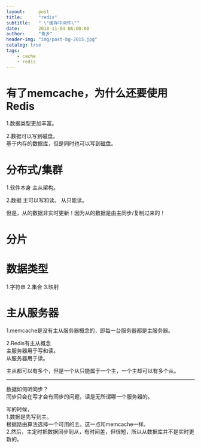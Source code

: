 ```yaml
---
layout:     post
title:      "redis"
subtitle:   " \"缓存中间件\""
date:       2018-11-04 06:00:00
author:     "青乡"
header-img: "img/post-bg-2015.jpg"
catalog: true
tags:
    - cache 
    - redis
---
```




# 有了memcache，为什么还要使用Redis
1.数据类型更加丰富。  

2.数据可以写到磁盘。  
基于内存的数据库，但是同时也可以写到磁盘。

# 分布式/集群
1.软件本身
主从架构。

2.数据
主可以写和读。
从只能读。

但是，从的数据非实时更新！因为从的数据是由主同步/复制过来的！

# 分片

# 数据类型
1.字符串
2.集合
3.映射

# 主从服务器
1.memcache是没有主从服务器概念的，即每一台服务器都是主服务器。

2.Redis有主从概念  
主服务器用于写和读。  
从服务器用于读。

主从都可以有多个，但是一个从只能属于一个主，一个主却可以有多个从。

---
数据如何听同步？  
同步只会在写才会有同步的问题，读是无所谓哪一个服务器的。

写的时候，  
1.数据是先写到主。  
根据路由算法选择一个可用的主。这一点和memcache一样。  
2.然后，主定时把数据同步到从，有时间差，但很短，所以从数据库并不是实时更新的。

